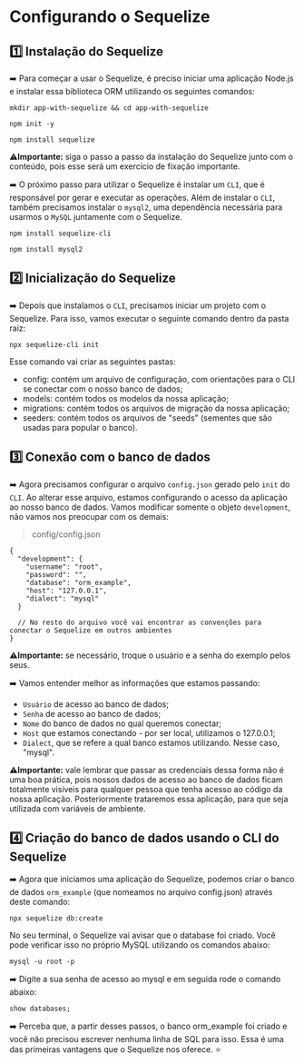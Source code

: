 # Configurando o Sequelize

## 1️⃣ Instalação do Sequelize

➡️ Para começar a usar o Sequelize, é preciso iniciar uma aplicação Node.js e instalar essa biblioteca ORM utilizando os seguintes comandos:

```
mkdir app-with-sequelize && cd app-with-sequelize

npm init -y

npm install sequelize
```

⚠️<strong>Importante:</strong> siga o passo a passo da instalação do Sequelize junto com o conteúdo, pois esse será um exercício de fixação importante.

➡️ O próximo passo para utilizar o Sequelize é instalar um `CLI`, que é responsável por gerar e executar as operações. Além de instalar o `CLI`, também precisamos instalar o `mysql2`, uma dependência necessária para usarmos o `MySQL` juntamente com o Sequelize.

```
npm install sequelize-cli

npm install mysql2
```

## 2️⃣ Inicialização do Sequelize

➡️ Depois que instalamos o `CLI`, precisamos iniciar um projeto com o Sequelize. Para isso, vamos executar o seguinte comando dentro da pasta raiz:

```
npx sequelize-cli init
```

Esse comando vai criar as seguintes pastas:

  * config: contém um arquivo de configuração, com orientações para o CLI se conectar com o nosso banco de dados;
  * models: contém todos os modelos da nossa aplicação;
  * migrations: contém todos os arquivos de migração da nossa aplicação;
  * seeders: contém todos os arquivos de "seeds" (sementes que são usadas para popular o banco).

## 3️⃣ Conexão com o banco de dados

➡️ Agora precisamos configurar o arquivo `config.json` gerado pelo `init` do `CLI`. Ao alterar esse arquivo, estamos configurando o acesso da aplicação ao nosso banco de dados. Vamos modificar somente o objeto `development`, não vamos nos preocupar com os demais:

> config/config.json

```
{
  "development": {
    "username": "root",
    "password": "",
    "database": "orm_example",
    "host": "127.0.0.1",
    "dialect": "mysql"
  }

  // No resto do arquivo você vai encontrar as convenções para conectar o Sequelize em outros ambientes
}
```

⚠️<strong>Importante:</strong> se necessário, troque o usuário e a senha do exemplo pelos seus.

➡️ Vamos entender melhor as informações que estamos passando:

* `Usuário` de acesso ao banco de dados;
* `Senha` de acesso ao banco de dados;
* `Nome` do banco de dados no qual queremos conectar;
* `Host` que estamos conectando - por ser local, utilizamos o 127.0.0.1;
* `Dialect`, que se refere a qual banco estamos utilizando. Nesse caso, "mysql".

⚠️<b>Importante:</b> vale lembrar que passar as credenciais dessa forma não é uma boa prática, pois nossos dados de acesso ao banco de dados ficam totalmente visíveis para qualquer pessoa que tenha acesso ao código da nossa aplicação. Posteriormente trataremos essa aplicação, para que seja utilizada com variáveis de ambiente.

## 4️⃣ Criação do banco de dados usando o CLI do Sequelize

➡️ Agora que iniciamos uma aplicação do Sequelize, podemos criar o banco de dados `orm_example` (que nomeamos no arquivo config.json) através deste comando:

```
npx sequelize db:create
```

No seu terminal, o Sequelize vai avisar que o database foi criado. Você pode verificar isso no próprio MySQL utilizando os comandos abaixo:

```
mysql -u root -p
```

➡️ Digite a sua senha de acesso ao mysql e em seguida rode o comando abaixo:

```
show databases;
```

➡️ Perceba que, a partir desses passos, o banco orm_example foi criado e você não precisou escrever nenhuma linha de SQL para isso. Essa é uma das primeiras vantagens que o Sequelize nos oferece. ⭐